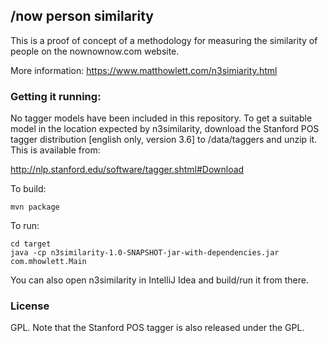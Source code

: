 ## /now person similarity

This is a proof of concept of a methodology for measuring the similarity
of people on the nownownow.com website.

More information: https://www.matthowlett.com/n3simiarity.html


### Getting it running:

No tagger models have been included in this repository. To get a suitable model in the location
expected by n3similarity, download the Stanford POS tagger distribution [english only, version
3.6] to /data/taggers and unzip it. This is available from:

http://nlp.stanford.edu/software/tagger.shtml#Download

To build:

    mvn package

To run:

    cd target
    java -cp n3similarity-1.0-SNAPSHOT-jar-with-dependencies.jar com.mhowlett.Main

You can also open n3similarity in IntelliJ Idea and build/run it from there.


### License

GPL. Note that the Stanford POS tagger is also released under the GPL.